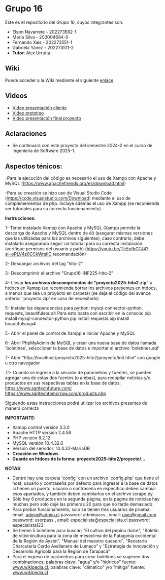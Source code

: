 # Grupo 16

Este es el repositorio del *Grupo 16*, cuyos integrantes son:
* Elson Navarrete - 202273582-1
* María Silva - 202004684-0
* Fernando Xais - 202273551-1
* Gabriela Yáñez - 202273511-2
* **Tutor**: Alex Urrutia

## Wiki

Puede acceder a la Wiki mediante el siguiente [enlace](https://github.com/Gaby20785/Grupo16-INF225/wiki)

## Videos

* [Video presentación cliente](https://www.youtube.com/watch?v=abJau21SDIk)
* [Video prototipo](https://youtu.be/uakP8lTkoxk)
* [Video presentación final proyecto](https://youtu.be/biPBmX9duXE?si=PDzDYRDL1AYbFLQ4)

## Aclaraciones

- Se continuará con este proyecto del semestre 2024-2 en el curso de Ingenieria de Software 2025-1.

## Aspectos ténicos:
-Para la ejecución del código es necesario el uso de Xampp con Apache y MySQL (https://www.apachefriends.org/es/download.html)

-Para su creación se hizo uso de Visual Studio Code (https://code.visualstudio.com/Download) mediante el uso de complemementos de php. Incluye además el uso de Xampp (se recomienda ver tutoriales para su correcto funcionamiento)

**Instrucciones:**

  1- Tener instalado Xampp con Apache y MySQL (Xampp permite la descarga de Apache y MySQL dentro de él) (asegurar mismas versiones que las utilizadas para los archivos siguientes), caso contrario, debe instalarlo asegurando seguir un tutorial para su correcta instalación (verifique permisos del usuario y path) (https://youtu.be/TlrEvfbGTJ4?si=oPLV4z0CCkWrslIC recomendación)
  
  2- Descargar archivos del tag "hito-2"
  
  3- Descomprimir el archivo "Grupo16-INF225-hito-2"
  
  4- Llevar **los archivos descomprimidos de "proyecto2025-hito2.zip"** a htdocs en Xampp (se recomienda borrar los archivos presentes en htdocs, a menos que sea un proyecto en carpeta) (se deja el código del avance anterior 'proyecto.zip' en caso de necesitarlo)

  5- Instalar las dependencias para python: mysql-connector-python, requests, beautifulsoup4
	    Para esto basta con escribir en la consola:
		    pip install mysql-connector-python
		    pip install requests
		    pip install beautifulsoup4
  
  5- Abrir el panel de control de Xampp e iniciar Apache y MySQL

  6- Abrir PhpMyAdmin de MySQL y crear una nueva base de datos llamada 'boletines', seleccionar la base de datos e importar el archivo 'boletines.sql'
  
  7- Abrir "http://localhost/proyecto2025-hito2/proyecto/init.html" con google u otro navegador

  7.1- Cuando se ingrese a la sección de parámetros y fuentes, se pueden agregar una de estas dos fuentes (o ambas), para recopilar noticias y/o productos en sus respectivas tablas en la base de datos:
	  https://www.agritechfuture.com/
	  https://www.agritechtomorrow.com/products.php

Siguiendo estas instrucciones podrá utilizar los archivos presentes de manera correcta

**IMPORTANTE:** 
- Xampp control versión 3.3.0
- Apache HTTP versión 2.4.58
- PHP versión 8.2.12
- MySQL versión 10.4.32.0
- Versión del servidor: 10.4.32-MariaDB
- **Creación en Windows**
- **Guarde en htdocs de la forma: proyecto2025-hito2/proyecto/...**
  
**NOTAS:** 
- Dentro hay una carpeta 'config' con un archivo 'config.php' que tiene el host, usuario y contraseña por defecto para ingresar a la base de datos si tienen un puerto, usuario o contraseña en especifico deben cambiar esos apartados, y también deben cambiarlos en el archivo scrape.py.
- Sólo hay 6 productos en la segunda página, en la página de noticias hay muchas pero solo dejé las primeras 20 para que no tarde demasiado.
- Para probar funcionamiento, solo se tienen tres usuarios de prueba; email: admin@admin.cl password: adminpass   , email: user@gmail.com password: userpass   , email: especialista@especialista.cl password: especialista123
- Se tienen 5 boletines para buscar; "El cultivo del pepino dulce", "Boletín de vitivinicultura para la zona de mesoclima de la Patagonia occidental de la Región de Aysén", "Manual del maestro quesero", "Recetario Charcutería Cerdo Avellanero de Lumaco" y "Estrategia de Innovación y Desarrollo Agrícola para la Región de Tarapacá"
- Para el ingreso de parámetros para crear boletines se sugieren dos combinaciones; palabras clave: "agua" y/o "hidricos"  fuente: www.wikipedia.cl,  palabras clave: "climatico" y/o "mitiga"  fuente: www.wikipedia.cl
            

